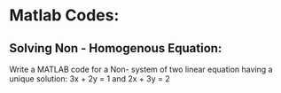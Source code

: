# Matlab Codes:

## Solving Non - Homogenous Equation: 
Write a MATLAB code for a Non-  system of two linear equation having a unique solution:
3x + 2y = 1 and 2x + 3y = 2 

